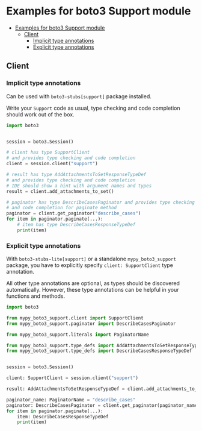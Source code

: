 <a id="examples-for-boto3-support-module"></a>

# Examples for boto3 Support module

- [Examples for boto3 Support module](#examples-for-boto3-support-module)
  - [Client](#client)
    - [Implicit type annotations](#implicit-type-annotations)
    - [Explicit type annotations](#explicit-type-annotations)

<a id="client"></a>

## Client

<a id="implicit-type-annotations"></a>

### Implicit type annotations

Can be used with `boto3-stubs[support]` package installed.

Write your `Support` code as usual, type checking and code completion should
work out of the box.

```python
import boto3


session = boto3.Session()

# client has type SupportClient
# and provides type checking and code completion
client = session.client("support")

# result has type AddAttachmentsToSetResponseTypeDef
# and provides type checking and code completion
# IDE should show a hint with argument names and types
result = client.add_attachments_to_set()

# paginator has type DescribeCasesPaginator and provides type checking
# and code completion for paginate method
paginator = client.get_paginator("describe_cases")
for item in paginator.paginate(...):
    # item has type DescribeCasesResponseTypeDef
    print(item)
```

<a id="explicit-type-annotations"></a>

### Explicit type annotations

With `boto3-stubs-lite[support]` or a standalone `mypy_boto3_support` package,
you have to explicitly specify `client: SupportClient` type annotation.

All other type annotations are optional, as types should be discovered
automatically. However, these type annotations can be helpful in your functions
and methods.

```python
import boto3

from mypy_boto3_support.client import SupportClient
from mypy_boto3_support.paginator import DescribeCasesPaginator

from mypy_boto3_support.literals import PaginatorName

from mypy_boto3_support.type_defs import AddAttachmentsToSetResponseTypeDef
from mypy_boto3_support.type_defs import DescribeCasesResponseTypeDef


session = boto3.Session()

client: SupportClient = session.client("support")

result: AddAttachmentsToSetResponseTypeDef = client.add_attachments_to_set()

paginator_name: PaginatorName = "describe_cases"
paginator: DescribeCasesPaginator = client.get_paginator(paginator_name)
for item in paginator.paginate(...):
    item: DescribeCasesResponseTypeDef
    print(item)
```
